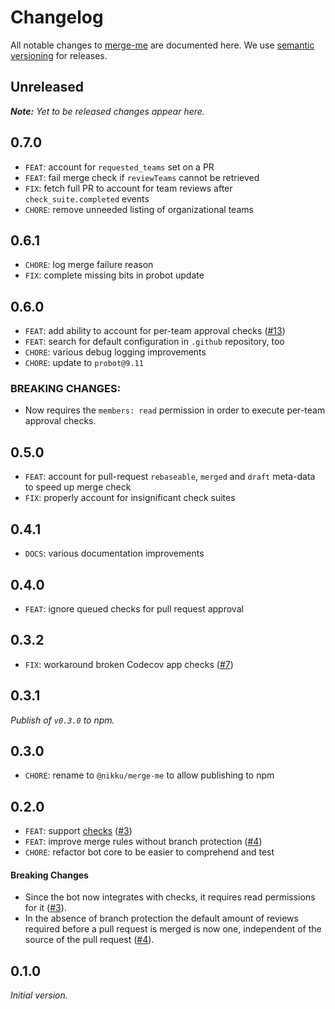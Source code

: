 # Changelog

All notable changes to [merge-me](https://github.com/nikku/merge-me) are documented here. We use [semantic versioning](http://semver.org/) for releases.

## Unreleased

___Note:__ Yet to be released changes appear here._

## 0.7.0

* `FEAT`: account for `requested_teams` set on a PR
* `FEAT`: fail merge check if `reviewTeams` cannot be retrieved
* `FIX`: fetch full PR to account for team reviews after `check_suite.completed` events
* `CHORE`: remove unneeded listing of organizational teams

## 0.6.1

* `CHORE`: log merge failure reason
* `FIX`: complete missing bits in probot update

## 0.6.0

* `FEAT`: add ability to account for per-team approval checks ([#13](https://github.com/nikku/merge-me/pull/13))
* `FEAT`: search for default configuration in `.github` repository, too
* `CHORE`: various debug logging improvements
* `CHORE`: update to `probot@9.11`

### BREAKING CHANGES:

* Now requires the `members: read` permission in order to execute per-team approval checks.

## 0.5.0

* `FEAT`: account for pull-request `rebaseable`, `merged` and `draft` meta-data to speed up merge check
* `FIX`: properly account for insignificant check suites

## 0.4.1

* `DOCS`: various documentation improvements

## 0.4.0

* `FEAT`: ignore queued checks for pull request approval

## 0.3.2

* `FIX`: workaround broken Codecov app checks ([#7](https://github.com/nikku/merge-me/issues/7))

## 0.3.1

_Publish of `v0.3.0` to npm._

## 0.3.0

* `CHORE`: rename to `@nikku/merge-me` to allow publishing to npm

## 0.2.0

* `FEAT`: support [checks](https://developer.github.com/v3/checks/) ([#3](https://github.com/nikku/merge-me/issues/3))
* `FEAT`: improve merge rules without branch protection ([#4](https://github.com/nikku/merge-me/issues/4))
* `CHORE`: refactor bot core to be easier to comprehend and test

#### Breaking Changes

* Since the bot now integrates with checks, it requires read permissions for it ([#3](https://github.com/nikku/merge-me/issues/3)).
* In the absence of branch protection the default amount of reviews required before a pull request is merged is now one, independent of the source of the pull request ([#4](https://github.com/nikku/merge-me/issues/4)).


## 0.1.0

_Initial version._
